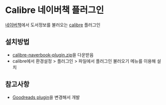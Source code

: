 # Calibre 네이버책 플러그인

[네이버책](http://book.naver.com)에서 도서정보를 불러오는 [calibre](https://github.com/kovidgoyal/calibre) 플러그인

## 설치방법
- [calibre-naverbook-plugin.zip](/blob/master/calibre-naverbook-plugin.zip)을 다운받음
- calibre에서 환경설정 > 플러그인 > 파일에서 플러그인 불러오기 메뉴를 이용해 설치

## 참고사항
- [Goodreads plugin](http://www.mobileread.com/forums/showthread.php?t=130638)을 변경해서 개발
